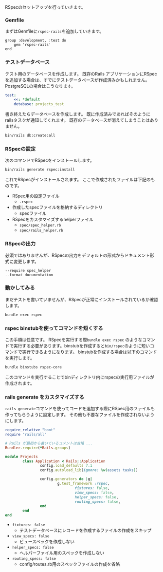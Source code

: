 RSpecのセットアップを行っていきます。

### Gemfile
まずはGemfileに`rspec-rails`を追加していきます。

```Gemfile
group :development, :test do
	gem 'rspec-rails' 
end
```

### テストデータベース
テスト用のデータベースを作成します。
既存のRails アプリケーションにRSpecを追加する場合は、すでにテストデータベースが作成済みかもしれません。
PostgreSQLの場合はこうなります。

```YAML:config/database.yml
test:
	<<: *default
	detabase: projects_test
```

書き終えたらデータベースを作成します。
既に作成済みであればそのようにrailsタスクが通知してくれます。
既存のデータベースが消えてしまうことはありません。

```bash
bin/rails db:create:all
```

### RSpecの設定
次のコマンドでRSpecをインストールします。

```bash
bin/rails generate rspec:install
```

これでRSpecがインストールされます。
ここで作成されたファイルは下記のものです。

- RSpec用の設定ファイル
	- `.rspec`
- 作成したspecファイルを格納するディレクトリ
	- specファイル
- RSpecをカスタマイズするhelperファイル
	- `spec/spec_helper.rb`
	- `spec/rails_helper.rb`

### RSpecの出力
必須ではありませんが、RSpecの出力をデフォルトの形式からドキュメント形式に変更します。

```.rspec
--require spec_helper
--format documentation
```

### 動かしてみる
まだテストを書いていませんが、RSpecが正常にインストールされているか確認します。

```bash
bundle exec rspec
```

### rspec binstubを使ってコマンドを短くする
この手順は任意です。
RSpecを実行する際`bundle exec rspec` のようなコマンドで実行する必要があります。binstubを作成すると`bin/rspec`のように短いコマンドで実行できるようになります。
binstubを作成する場合は以下のコマンドを実行します。

```bash
bundle binstubs rspec-core
```

このコマンドを実行することでbinディレクトリ内にrspecの実行用ファイルが作成されます。

### rails generate をカスタマイズする
`rails generate`コマンドを使ってコードを追加する際にRSpec用のファイルも作ってもらうように設定します。
その他も不要なファイルを作成されないようにします。

```ruby:config/application.rb
require_relative "boot"
require "rails/all"

# Rails が最初から書いているコメントは省略 ...
Bundler.require(*Rails.groups)

module Projects
		class Application < Rails::Application
				config.load_defaults 7.1
				config.autoload_lib(ignore: %w(assets tasks))

				config.generators do |g|
						g.test_framework :rspec,
								fixtures: false,
								view_specs: false,
								helper_specs: false,
								routing_specs: false,
				end
		end
end
```

- `fixtures: false`
	- テストデータベースにレコードを作成するファイルの作成をスキップ
- `view_specs: false`
	- ビュースペックを作成しない
- `helper_specs: false`
	- ヘルパーファイル用のスペックを作成しない
- `routing_specs: false`
	- config/routes.rb用のスペックファイルの作成を省略

